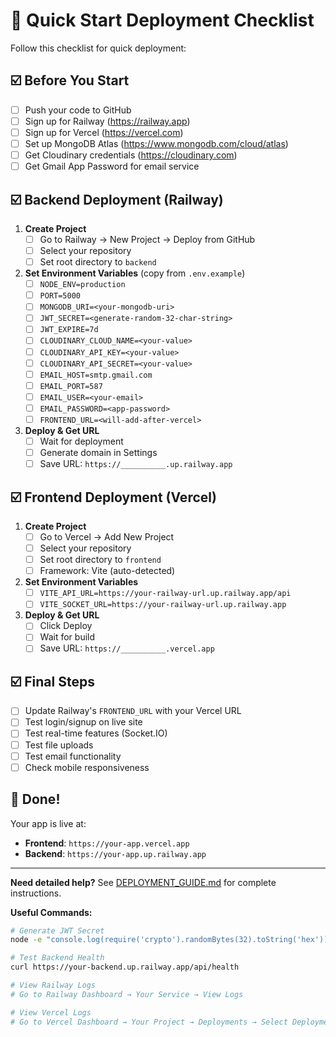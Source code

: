 # 🚀 Quick Start Deployment Checklist

Follow this checklist for quick deployment:

## ☑️ Before You Start

- [ ] Push your code to GitHub
- [ ] Sign up for Railway (https://railway.app)
- [ ] Sign up for Vercel (https://vercel.com)
- [ ] Set up MongoDB Atlas (https://www.mongodb.com/cloud/atlas)
- [ ] Get Cloudinary credentials (https://cloudinary.com)
- [ ] Get Gmail App Password for email service

## ☑️ Backend Deployment (Railway)

1. **Create Project**
   - [ ] Go to Railway → New Project → Deploy from GitHub
   - [ ] Select your repository
   - [ ] Set root directory to `backend`

2. **Set Environment Variables** (copy from `.env.example`)
   - [ ] `NODE_ENV=production`
   - [ ] `PORT=5000`
   - [ ] `MONGODB_URI=<your-mongodb-uri>`
   - [ ] `JWT_SECRET=<generate-random-32-char-string>`
   - [ ] `JWT_EXPIRE=7d`
   - [ ] `CLOUDINARY_CLOUD_NAME=<your-value>`
   - [ ] `CLOUDINARY_API_KEY=<your-value>`
   - [ ] `CLOUDINARY_API_SECRET=<your-value>`
   - [ ] `EMAIL_HOST=smtp.gmail.com`
   - [ ] `EMAIL_PORT=587`
   - [ ] `EMAIL_USER=<your-email>`
   - [ ] `EMAIL_PASSWORD=<app-password>`
   - [ ] `FRONTEND_URL=<will-add-after-vercel>`

3. **Deploy & Get URL**
   - [ ] Wait for deployment
   - [ ] Generate domain in Settings
   - [ ] Save URL: `https://__________.up.railway.app`

## ☑️ Frontend Deployment (Vercel)

1. **Create Project**
   - [ ] Go to Vercel → Add New Project
   - [ ] Select your repository
   - [ ] Set root directory to `frontend`
   - [ ] Framework: Vite (auto-detected)

2. **Set Environment Variables**
   - [ ] `VITE_API_URL=https://your-railway-url.up.railway.app/api`
   - [ ] `VITE_SOCKET_URL=https://your-railway-url.up.railway.app`

3. **Deploy & Get URL**
   - [ ] Click Deploy
   - [ ] Wait for build
   - [ ] Save URL: `https://__________.vercel.app`

## ☑️ Final Steps

- [ ] Update Railway's `FRONTEND_URL` with your Vercel URL
- [ ] Test login/signup on live site
- [ ] Test real-time features (Socket.IO)
- [ ] Test file uploads
- [ ] Test email functionality
- [ ] Check mobile responsiveness

## 🎉 Done!

Your app is live at:
- **Frontend**: `https://your-app.vercel.app`
- **Backend**: `https://your-app.up.railway.app`

---

**Need detailed help?** See [DEPLOYMENT_GUIDE.md](./DEPLOYMENT_GUIDE.md) for complete instructions.

**Useful Commands:**
```bash
# Generate JWT Secret
node -e "console.log(require('crypto').randomBytes(32).toString('hex'))"

# Test Backend Health
curl https://your-backend.up.railway.app/api/health

# View Railway Logs
# Go to Railway Dashboard → Your Service → View Logs

# View Vercel Logs
# Go to Vercel Dashboard → Your Project → Deployments → Select Deployment
```
